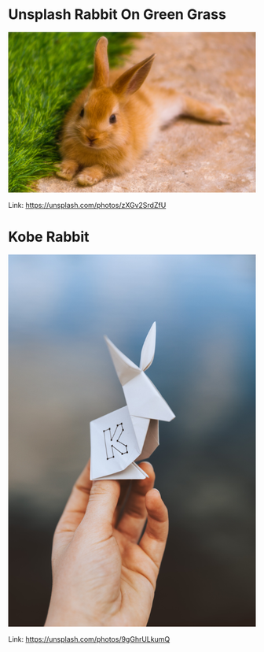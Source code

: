 # Unsplash Rabbit On Green Grass

![rabbit on grass](./hassan-pasha-zXGv2SrdZfU-unsplash.jpg)

Link: https://unsplash.com/photos/zXGv2SrdZfU

# Kobe Rabbit

![rabbit origami](./kobu-agency-9gGhrULkumQ-unsplash.jpg)

Link: https://unsplash.com/photos/9gGhrULkumQ